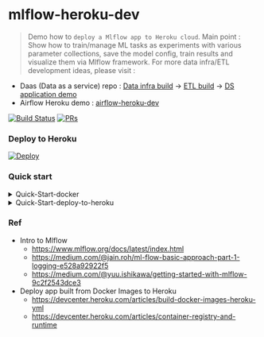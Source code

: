 # mlflow-heroku-dev

> Demo how to `deploy a Mlflow app to Heroku cloud`. Main point : Show how to train/manage ML tasks as experiments with various parameter collections, save the model config, train results and visualize them via Mlflow framework. For more data infra/ETL development ideas, please visit :

* Daas (Data as a service) repo :  [Data infra build](https://github.com/yennanliu/data_infra_repo) -> [ETL build](https://github.com/yennanliu/XJob) -> [DS application demo](https://github.com/yennanliu/analysis)
* Airflow Heroku demo : [airflow-heroku-dev](https://github.com/yennanliu/airflow-heroku-dev)


[![Build Status](https://travis-ci.org/yennanliu/Xjob.svg?branch=master)](https://travis-ci.org/yennanliu/mlflow-heroku-dev)
[![PRs](https://img.shields.io/badge/PRs-welcome-6574cd.svg)](https://github.com/yennanliu/mlflow-heroku-dev/pulls)

### Deploy to Heroku 
[![Deploy](https://www.herokucdn.com/deploy/button.svg)](https://heroku.com/deploy?template=https://github.com/yennanliu/mlflow-heroku-dev)

### Quick start
<details>
<summary>Quick-Start-docker</summary>

```bash 
$ cd ~ && git clone https://github.com/yennanliu/mlflow-heroku-dev.git
$ cd ~ && cd mlflow-heroku-dev 
$ docker build -t mlflow . && docker run -p 5000:5000 mlflow
# visit the MLflow UI via http://0.0.0.0:5000
```
</details>

<details>
<summary>Quick-Start-deploy-to-heroku</summary>

```bash 
$ cd ~ && git clone https://github.com/yennanliu/mlflow-heroku-dev.git
$ cd ~ && cd mlflow-heroku-dev 
$ heroku container:login
$ heroku create mlflow-heroku 
$ git add . && git commit -m 'update for heroku deploy' && git push origin 
# Set the stack of your app to container
$ heroku stack:set container
# push app the heroku
$ git push heroku master
```
</details>

### Ref 
- Intro to Mlflow 
	- https://www.mlflow.org/docs/latest/index.html
	- https://medium.com/@jain.roh/ml-flow-basic-approach-part-1-logging-e528a92922f5
	- https://medium.com/@yuu.ishikawa/getting-started-with-mlflow-9c2f2543dce3
- Deploy app built from Docker Images to Heroku
	- https://devcenter.heroku.com/articles/build-docker-images-heroku-yml
	- https://devcenter.heroku.com/articles/container-registry-and-runtime